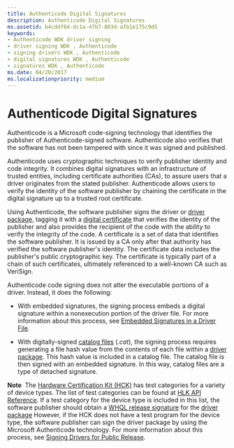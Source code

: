 ```yaml
---
title: Authenticode Digital Signatures
description: Authenticode Digital Signatures
ms.assetid: b4cddf64-dc1a-47b7-803d-afb1e175c9d5
keywords:
- Authenticode WDK driver signing
- driver signing WDK , Authenticode
- signing drivers WDK , Authenticode
- digital signatures WDK , Authenticode
- signatures WDK , Authenticode
ms.date: 04/20/2017
ms.localizationpriority: medium
---
```


# Authenticode Digital Signatures


Authenticode is a Microsoft code-signing technology that identifies the publisher of Authenticode-signed software. Authenticode also verifies that the software has not been tampered with since it was signed and published.

Authenticode uses cryptographic techniques to verify publisher identity and code integrity. It combines digital signatures with an infrastructure of trusted entities, including certificate authorities (CAs), to assure users that a driver originates from the stated publisher. Authenticode allows users to verify the identity of the software publisher by chaining the certificate in the digital signature up to a trusted root certificate.

Using Authenticode, the software publisher signs the driver or [driver package](driver-packages.md), tagging it with a [digital certificate](digital-certificates.md) that verifies the identity of the publisher and also provides the recipient of the code with the ability to verify the integrity of the code. A certificate is a set of data that identifies the software publisher. It is issued by a CA only after that authority has verified the software publisher's identity. The certificate data includes the publisher's public cryptographic key. The certificate is typically part of a chain of such certificates, ultimately referenced to a well-known CA such as VeriSign.

Authenticode code signing does not alter the executable portions of a driver. Instead, it does the following:

-   With embedded signatures, the signing process embeds a digital signature within a nonexecution portion of the driver file. For more information about this process, see [Embedded Signatures in a Driver File](embedded-signatures-in-a-driver-file.md).

-   With digitally-signed [catalog files](catalog-files.md) (*.cat*), the signing process requires generating a file hash value from the contents of each file within a [driver package](driver-packages.md). This hash value is included in a catalog file. The catalog file is then signed with an embedded signature. In this way, catalog files are a type of detached signature.

**Note**  The [Hardware Certification Kit (HCK)](/previous-versions/windows/hardware/hck/jj124227(v=vs.85)) has test categories for a variety of device types. The list of test categories can be found at [HLK API Reference](/windows-hardware/test/hlk/api/hlk-api-reference). If a test category for the device type is included in this list, the software publisher should obtain a [WHQL release signature](whql-release-signature.md) for the [driver package](driver-packages.md) However, if the HCK does not have a test program for the device type, the software publisher can sign the driver package by using the Microsoft Authenticode technology. For more information about this process, see [Signing Drivers for Public Release](signing-drivers-for-public-release--windows-vista-and-later-.md).

 


